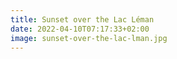 ```yaml
---
title: Sunset over the Lac Léman
date: 2022-04-10T07:17:33+02:00
image: sunset-over-the-lac-lman.jpg
---
```


